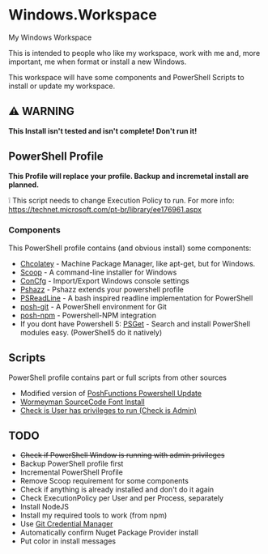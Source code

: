 # Windows.Workspace
My Windows Workspace

This is intended to people who like my workspace, work with me and, more important, me when format or install a new Windows.

This workspace will have some components and PowerShell Scripts to install or update my workspace.

## :warning: WARNING
**This Install isn't tested and isn't complete! Don't run it!**


## PowerShell Profile
**This Profile will replace your profile. Backup and incremetal install are planned.**

:grey_exclamation: This script needs to change Execution Policy to run.
For more info: https://technet.microsoft.com/pt-br/library/ee176961.aspx

### Components
This PowerShell profile contains (and obvious install) some components:
- [Chcolatey](https://chocolatey.org/) - Machine Package Manager, like apt-get, but for Windows.
- [Scoop](http://scoop.sh/) - A command-line installer for Windows
- [ConCfg](https://github.com/lukesampson/concfg) - Import/Export Windows console settings 
- [Pshazz](https://github.com/lukesampson/pshazz) - Pshazz extends your powershell profile
- [PSReadLine](https://github.com/lzybkr/PSReadLine/) -  A bash inspired readline implementation for PowerShell 
- [posh-git](http://dahlbyk.github.io/posh-git/) - A PowerShell environment for Git
- [posh-npm](https://github.com/MSOpenTech/posh-npm) - Powershell-NPM integration 
- If you dont have Powershell 5: [PSGet](http://psget.net/) - Search and install PowerShell modules easy. (PowerShell5 do it natively)

## Scripts
PowerShell profile contains part or full scripts from other sources
- Modified version of [PoshFunctions Powershell Update](https://github.com/kilasuit/PoshFunctions)
- [Wormeyman SourceCode Font Install](https://gist.github.com/wormeyman/9041798)
- [Check is User has privileges to run (Check is Admin)](https://blogs.technet.microsoft.com/heyscriptingguy/2011/05/11/check-for-admin-credentials-in-a-powershell-script/)


## TODO
- ~~Check if PowerShell Window is running with admin privileges~~
- Backup PowerShell profile first
- Incremental PowerShell Profile
- Remove Scoop requirement for some components
- Check if anything is already installed and don't do it again
- Check ExecutionPolicy per User and per Process, separately
- Install NodeJS
- Install my required tools to work (from npm)
- Use [Git Credential Manager](https://github.com/Microsoft/Git-Credential-Manager-for-Windows)
- Automatically confirm Nuget Package Provider install
- Put color in install messages